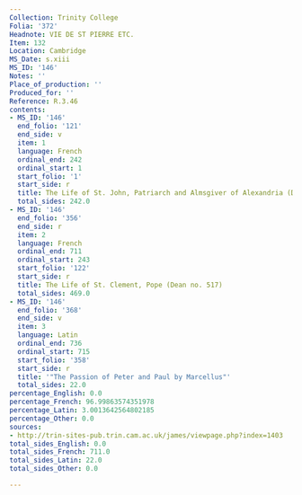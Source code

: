 ```yaml
---
Collection: Trinity College
Folia: '372'
Headnote: VIE DE ST PIERRE ETC.
Item: 132
Location: Cambridge
MS_Date: s.xiii
MS_ID: '146'
Notes: ''
Place_of_production: ''
Produced_for: ''
Reference: R.3.46
contents:
- MS_ID: '146'
  end_folio: '121'
  end_side: v
  item: 1
  language: French
  ordinal_end: 242
  ordinal_start: 1
  start_folio: '1'
  start_side: r
  title: The Life of St. John, Patriarch and Almsgiver of Alexandria (Dean no. 535)
  total_sides: 242.0
- MS_ID: '146'
  end_folio: '356'
  end_side: r
  item: 2
  language: French
  ordinal_end: 711
  ordinal_start: 243
  start_folio: '122'
  start_side: r
  title: The Life of St. Clement, Pope (Dean no. 517)
  total_sides: 469.0
- MS_ID: '146'
  end_folio: '368'
  end_side: v
  item: 3
  language: Latin
  ordinal_end: 736
  ordinal_start: 715
  start_folio: '358'
  start_side: r
  title: '"The Passion of Peter and Paul by Marcellus"'
  total_sides: 22.0
percentage_English: 0.0
percentage_French: 96.99863574351978
percentage_Latin: 3.0013642564802185
percentage_Other: 0.0
sources:
- http://trin-sites-pub.trin.cam.ac.uk/james/viewpage.php?index=1403
total_sides_English: 0.0
total_sides_French: 711.0
total_sides_Latin: 22.0
total_sides_Other: 0.0

---
```

